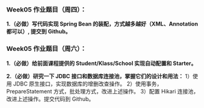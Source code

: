 ### **Week05 作业题目（周四）：**

**1.（必做）写代码实现 Spring Bean 的装配，方式越多越好（XML、Annotation 都可以）, 提交到 Github。**



### **Week05 作业题目（周六）：**

**1.（必做）给前面课程提供的 Student/Klass/School 实现自动配置和 Starter。**

**2.（必做）研究一下 JDBC 接口和数据库连接池，掌握它们的设计和用法：**
1）使用 JDBC 原生接口，实现数据库的增删改查操作。
2）使用事务，PrepareStatement 方式，批处理方式，改进上述操作。
3）配置 Hikari 连接池，改进上述操作。提交代码到 Github。

